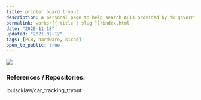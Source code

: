 ```yaml
---
title: printer board tryout
description: A personal page to help search APIs provided by hk government. Also trying using gatsby.
permalink: works/{{ title | slug }}/index.html
date: "2020-11-18"
updated: "2021-02-12"
tags: [PCB, hardware, kicad]
open_to_public: true
---
```


![](/images/works/printer-board-tryout.png)


### References / Repositories:

louiscklaw/car_tracking_tryout